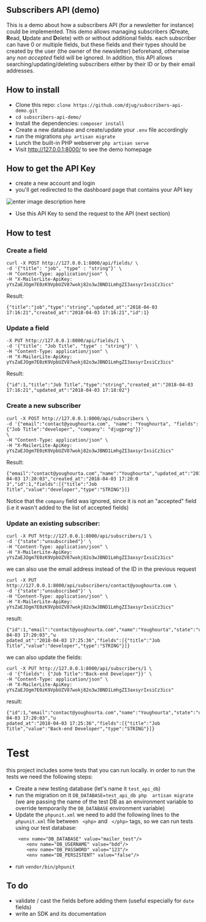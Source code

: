 
Subscribers API (demo)
---
This is a demo about how a subscribers API (for a newsletter for instance) could be implemented.
This demo allows managing subscribers (**C**reate, **R**ead, **U**pdate and **D**elete) with or without additional fields. each subscriber can have 0 or multiple fields, but these fields and their types should be created by the user (the owner of the newsletter) beforehand, otherwise any *non accepted* field will be ignored.
In addition, this API allows searching/updating/deleting subscribers either by their ID or by their email addresses.

## How to install

   - Clone this repo: `clone https://github.com/djug/subscribers-api-demo.git`
   - `cd subscribers-api-demo/`
   - Install the dependencies: `composer install`
   - Create a new database and create/update your `.env` file accordingly
   -  run the migrations `php artisan migrate`
   - Lunch the built-in PHP webserver `php artisan serve`
   - Visit http://127.0.0.1:8000/ to see the demo homepage
   
## How to get the API Key
- create a new account and login
- you'll get redirected to the dashboard page that contains your API key

![enter image description here](http://youghourta.com/wp-content/uploads/2018/04/api-key.png)


- Use this API Key to send the request to the API (next section)

## How to test
### Create a field
```
curl -X POST http://127.0.0.1:8000/api/fields/ \  
-d '{"title": "job", "type" : "string"}' \  
-H "Content-Type: application/json" \  
-H "X-MailerLite-ApiKey: yYsZaEJOgm7E0zK9VpbUZV87wokj82o3wJBND1LmhgZI3axsyrIxsiCz3ics" 
```
Result:
``` 
{"title":"job","type":"string","updated_at":"2018-04-03 17:16:21","created_at":"2018-04-03 17:16:21","id":1}
```

### Update a field
```
-X PUT http://127.0.0.1:8000/api/fields/1 \  
-d '{"title": "Job Title", "type" : "string"}' \  
-H "Content-Type: application/json" \  
-H "X-MailerLite-ApiKey: yYsZaEJOgm7E0zK9VpbUZV87wokj82o3wJBND1LmhgZI3axsyrIxsiCz3ics"
```
Result:
```
{"id":1,"title":"Job Title","type":"string","created_at":"2018-04-03 17:16:21","updated_at":"2018-04-03 17:18:02"}
```


### Create a new subscriber
```
curl -X POST http://127.0.0.1:8000/api/subscribers \  
-d '{"email":"contact@youghourta.com", "name": "Youghourta", "fields": {"Job Title":"developer", "company": "djugprog"}}'  
\  
-H "Content-Type: application/json" \  
-H "X-MailerLite-ApiKey: yYsZaEJOgm7E0zK9VpbUZV87wokj82o3wJBND1LmhgZI3axsyrIxsiCz3ics"
```

Result:
```
{"email":"contact@youghourta.com","name":"Youghourta","updated_at":"2018-04-03 17:20:03","created_at":"2018-04-03 17:20:0  
3","id":1,"fields":[{"title":"Job Title","value":"developer","type":"STRING"}]}
```
Notice that the `company` field was ignored, since it is not an "accepted" field (i.e it wasn't added to the list of accepted fields)

### Update an existing subscriber:
```
curl -X PUT http://127.0.0.1:8000/api/subscribers/1 \  
-d '{"state":"unsubscribed"}' \  
-H "Content-Type: application/json" \  
-H "X-MailerLite-ApiKey: yYsZaEJOgm7E0zK9VpbUZV87wokj82o3wJBND1LmhgZI3axsyrIxsiCz3ics"
```
we can also use the email address instead of the ID in the previous request
```
curl -X PUT http://127.0.0.1:8000/api/subscribers/contact@youghourta.com \
-d '{"state":"unsubscribed"}' \
-H "Content-Type: application/json" \
-H "X-MailerLite-ApiKey: yYsZaEJOgm7E0zK9VpbUZV87wokj82o3wJBND1LmhgZI3axsyrIxsiCz3ics"
```

result:
```
{"id":1,"email":"contact@youghourta.com","name":"Youghourta","state":"unsubscribed","created_at":"2018-04-03 17:20:03","u  
pdated_at":"2018-04-03 17:25:36","fields":[{"title":"Job Title","value":"developer","type":"STRING"}]}
```
we can also update the fields:
```
curl -X PUT http://127.0.0.1:8000/api/subscribers/1 \  
-d '{"fields": {"Job Title":"Back-end Developer"}}' \  
-H "Content-Type: application/json" \  
-H "X-MailerLite-ApiKey: yYsZaEJOgm7E0zK9VpbUZV87wokj82o3wJBND1LmhgZI3axsyrIxsiCz3ics"
```

result:
```
{"id":1,"email":"contact@youghourta.com","name":"Youghourta","state":"unsubscribed","created_at":"2018-04-03 17:20:03","u  
pdated_at":"2018-04-03 17:25:36","fields":[{"title":"Job Title","value":"Back-end Developer","type":"STRING"}]}
```

# Test
this project includes some tests that you can run locally.
in order to run the tests we need the following steps:
- Create a new testing database (let's name it `test_api_db`)
-  run the migration on it `DB_DATABASE=test_api_db php  artisan migrate` (we are passing the name of the test DB as an environment variable to override temporarily the   `DB_DATABASE` environment variable)
- Update the `phpunit.xml`
    we need to add the following lines to the `phpunit.xml` file between ` <php>` and ` </php>`  tags, so we can run tests using our test database:
    ```
     <env name="DB_DATABASE" value="mailer_test"/>
        <env name="DB_USERNAME" value="bdd"/>
        <env name="DB_PASSWORD" value="123"/>
        <env name="DB_PERSISTENT" value="false"/>
    ```
- run `vendor/bin/phpunit`

## To do
- validate / cast the fields before adding them (useful especially for `date` fields)
- write an SDK and its documentation

